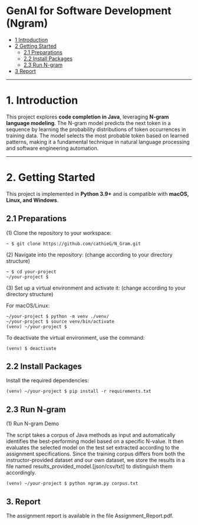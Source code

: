 # GenAI for Software Development (Ngram)

* [1 Introduction](#1-introduction)  
* [2 Getting Started](#2-getting-started)  
  * [2.1 Preparations](#21-preparations)  
  * [2.2 Install Packages](#22-install-packages)  
  * [2.3 Run N-gram](#23-run-n-gram)  
* [3 Report](#3-report)  

---

# **1. Introduction**  
This project explores **code completion in Java**, leveraging **N-gram language modeling**. The N-gram model predicts the next token in a sequence by learning the probability distributions of token occurrences in training data. The model selects the most probable token based on learned patterns, making it a fundamental technique in natural language processing and software engineering automation.  

---

# **2. Getting Started**  

This project is implemented in **Python 3.9+** and is compatible with **macOS, Linux, and Windows**.  

## **2.1 Preparations**  

(1) Clone the repository to your workspace:  
```shell
~ $ git clone https://github.com/cathieG/N_Gram.git
```
(2) Navigate into the repository: (change according to your directory structure)
```shell
~ $ cd your-project
~/your-project $
```
(3) Set up a virtual environment and activate it: (change according to your directory structure)

For macOS/Linux:
```shell
~/your-project $ python -m venv ./venv/
~/your-project $ source venv/bin/activate
(venv) ~/your-project $ 
```

To deactivate the virtual environment, use the command:
```shell
(venv) $ deactivate
```

## **2.2 Install Packages**

Install the required dependencies:
```shell
(venv) ~/your-project $ pip install -r requirements.txt
```
## **2.3 Run N-gram**

(1) Run N-gram Demo

The script takes a corpus of Java methods as input and automatically identifies the best-performing model based on a specific N-value. It then evaluates the selected model on the test set extracted according to the assignment specifications.
Since the training corpus differs from both the instructor-provided dataset and our own dataset, we store the results in a file named results_provided_model.[json/csv/txt] to distinguish them accordingly.
```shell
(venv) ~/your-project $ python ngram.py corpus.txt
```
## 3. Report

The assignment report is available in the file Assignment_Report.pdf.


